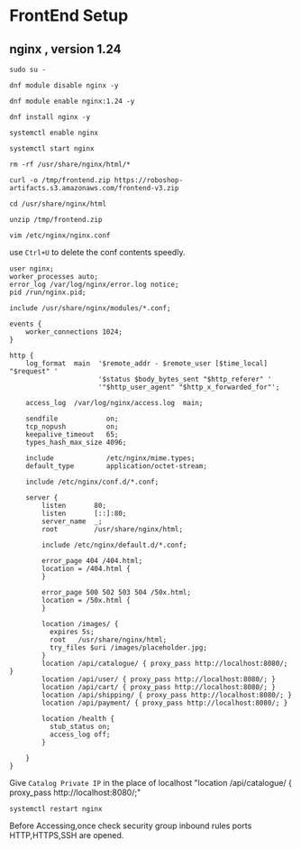 # FrontEnd Setup
## nginx , version 1.24
```
sudo su -
```

```
dnf module disable nginx -y
```

```
dnf module enable nginx:1.24 -y
```

```
dnf install nginx -y
```

```
systemctl enable nginx
```

```
systemctl start nginx
```

```
rm -rf /usr/share/nginx/html/* 
```

```
curl -o /tmp/frontend.zip https://roboshop-artifacts.s3.amazonaws.com/frontend-v3.zip
```

```
cd /usr/share/nginx/html
```

```
unzip /tmp/frontend.zip
```

```
vim /etc/nginx/nginx.conf
```
use `Ctrl+U` to delete the conf contents speedly.
```
user nginx;
worker_processes auto;
error_log /var/log/nginx/error.log notice;
pid /run/nginx.pid;

include /usr/share/nginx/modules/*.conf;

events {
    worker_connections 1024;
}

http {
    log_format  main  '$remote_addr - $remote_user [$time_local] "$request" '
                      '$status $body_bytes_sent "$http_referer" '
                      '"$http_user_agent" "$http_x_forwarded_for"';

    access_log  /var/log/nginx/access.log  main;

    sendfile            on;
    tcp_nopush          on;
    keepalive_timeout   65;
    types_hash_max_size 4096;

    include             /etc/nginx/mime.types;
    default_type        application/octet-stream;

    include /etc/nginx/conf.d/*.conf;

    server {
        listen       80;
        listen       [::]:80;
        server_name  _;
        root         /usr/share/nginx/html;

        include /etc/nginx/default.d/*.conf;

        error_page 404 /404.html;
        location = /404.html {
        }

        error_page 500 502 503 504 /50x.html;
        location = /50x.html {
        }

        location /images/ {
          expires 5s;
          root   /usr/share/nginx/html;
          try_files $uri /images/placeholder.jpg;
        }
        location /api/catalogue/ { proxy_pass http://localhost:8080/; }
        location /api/user/ { proxy_pass http://localhost:8080/; }
        location /api/cart/ { proxy_pass http://localhost:8080/; }
        location /api/shipping/ { proxy_pass http://localhost:8080/; }
        location /api/payment/ { proxy_pass http://localhost:8080/; }

        location /health {
          stub_status on;
          access_log off;
        }

    }
}
```
Give `Catalog Private IP` in the place of localhost  "location /api/catalogue/ { proxy_pass http://localhost:8080/;"
```
systemctl restart nginx
```
Before Accessing,once check security group inbound rules ports HTTP,HTTPS,SSH are opened.
